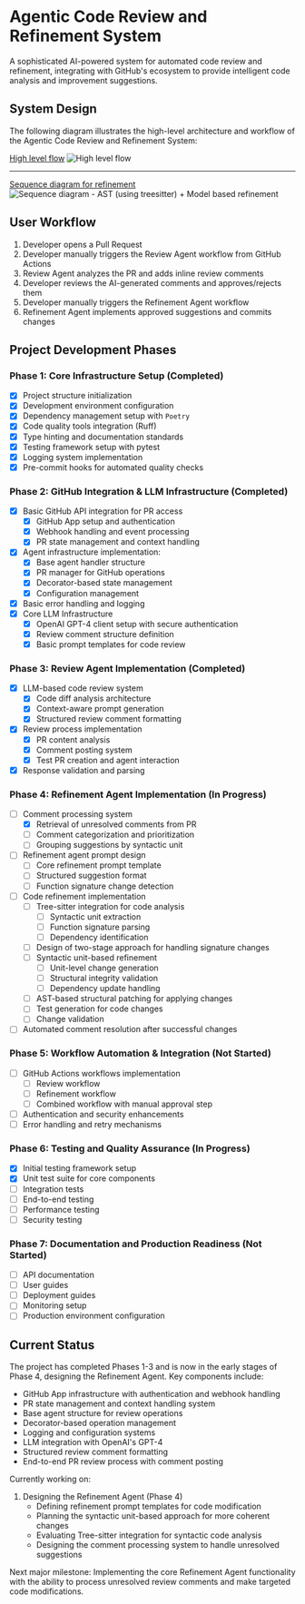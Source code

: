 # Agentic Code Review and Refinement System

A sophisticated AI-powered system for automated code review and refinement, integrating with GitHub's ecosystem to provide intelligent code analysis and improvement suggestions.

## System Design

The following diagram illustrates the high-level architecture and workflow of the Agentic Code Review and Refinement System:

[High level flow](https://excalidraw.com/#room=4dd1c0e4005f7423fa9e,y147i26ttB-UIqxbYdifxw)
![High level flow](docs/assets/Design%20-%20Code%20Review%20%26%20Refinement%20Agent.png)

---
[Sequence diagram for refinement](https://excalidraw.com/#json=5ZTVdYF8S7wBNruJcUFj3,w8Nr423cho_GauPzmjNmQw)
![Sequence diagram - AST (using treesitter) + Model based refinement](docs/assets/Seq%20diagram%20-%20Refinement%20agent.png)



## User Workflow

1. Developer opens a Pull Request
2. Developer manually triggers the Review Agent workflow from GitHub Actions
3. Review Agent analyzes the PR and adds inline review comments
4. Developer reviews the AI-generated comments and approves/rejects them
5. Developer manually triggers the Refinement Agent workflow
6. Refinement Agent implements approved suggestions and commits changes

## Project Development Phases

### Phase 1: Core Infrastructure Setup (Completed)
- [x] Project structure initialization
- [x] Development environment configuration
- [x] Dependency management setup with `Poetry`
- [x] Code quality tools integration (Ruff)
- [x] Type hinting and documentation standards
- [x] Testing framework setup with pytest
- [x] Logging system implementation
- [x] Pre-commit hooks for automated quality checks

### Phase 2: GitHub Integration & LLM Infrastructure (Completed)
- [x] Basic GitHub API integration for PR access
  - [x] GitHub App setup and authentication
  - [x] Webhook handling and event processing
  - [x] PR state management and context handling
- [x] Agent infrastructure implementation:
  - [x] Base agent handler structure
  - [x] PR manager for GitHub operations
  - [x] Decorator-based state management
  - [x] Configuration management
- [x] Basic error handling and logging
- [x] Core LLM Infrastructure
  - [x] OpenAI GPT-4 client setup with secure authentication
  - [x] Review comment structure definition
  - [x] Basic prompt templates for code review

### Phase 3: Review Agent Implementation (Completed)
- [x] LLM-based code review system
  - [x] Code diff analysis architecture
  - [x] Context-aware prompt generation
  - [x] Structured review comment formatting
- [x] Review process implementation
  - [x] PR content analysis
  - [x] Comment posting system
  - [x] Test PR creation and agent interaction
- [x] Response validation and parsing

### Phase 4: Refinement Agent Implementation (In Progress)
- [ ] Comment processing system
  - [x] Retrieval of unresolved comments from PR
  - [ ] Comment categorization and prioritization
  - [ ] Grouping suggestions by syntactic unit
- [ ] Refinement agent prompt design
  - [ ] Core refinement prompt template
  - [ ] Structured suggestion format
  - [ ] Function signature change detection
- [ ] Code refinement implementation
  - [ ] Tree-sitter integration for code analysis
    - [ ] Syntactic unit extraction
    - [ ] Function signature parsing
    - [ ] Dependency identification
  - [ ] Design of two-stage approach for handling signature changes
  - [ ] Syntactic unit-based refinement
    - [ ] Unit-level change generation
    - [ ] Structural integrity validation
    - [ ] Dependency update handling
  - [ ] AST-based structural patching for applying changes
  - [ ] Test generation for code changes
  - [ ] Change validation
- [ ] Automated comment resolution after successful changes

### Phase 5: Workflow Automation & Integration (Not Started)
- [ ] GitHub Actions workflows implementation
  - [ ] Review workflow
  - [ ] Refinement workflow
  - [ ] Combined workflow with manual approval step
- [ ] Authentication and security enhancements
- [ ] Error handling and retry mechanisms

### Phase 6: Testing and Quality Assurance (In Progress)
- [x] Initial testing framework setup
- [x] Unit test suite for core components
- [ ] Integration tests
- [ ] End-to-end testing
- [ ] Performance testing
- [ ] Security testing

### Phase 7: Documentation and Production Readiness (Not Started)
- [ ] API documentation
- [ ] User guides
- [ ] Deployment guides
- [ ] Monitoring setup
- [ ] Production environment configuration

## Current Status

The project has completed Phases 1-3 and is now in the early stages of Phase 4, designing the Refinement Agent. Key components include:

- GitHub App infrastructure with authentication and webhook handling
- PR state management and context handling system
- Base agent structure for review operations
- Decorator-based operation management
- Logging and configuration systems
- LLM integration with OpenAI's GPT-4
- Structured review comment formatting
- End-to-end PR review process with comment posting

Currently working on:
1. Designing the Refinement Agent (Phase 4)
   - Defining refinement prompt templates for code modification
   - Planning the syntactic unit-based approach for more coherent changes
   - Evaluating Tree-sitter integration for syntactic code analysis
   - Designing the comment processing system to handle unresolved suggestions

Next major milestone: Implementing the core Refinement Agent functionality with the ability to process unresolved review comments and make targeted code modifications.
